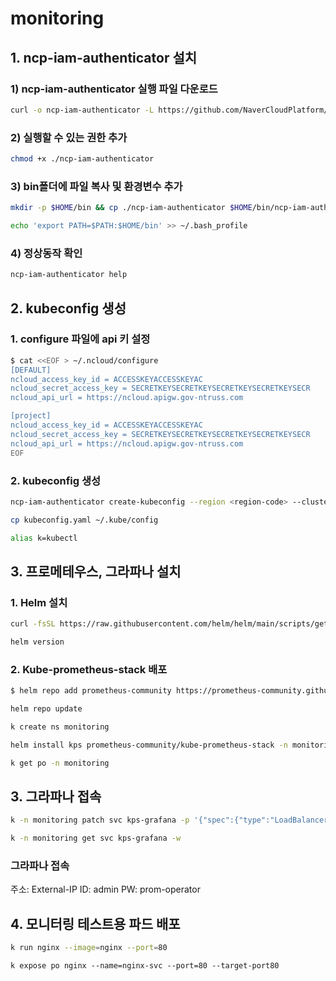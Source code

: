 # monitoring


## 1. ncp-iam-authenticator 설치
### 1) ncp-iam-authenticator 실행 파일 다운로드
```bash
curl -o ncp-iam-authenticator -L https://github.com/NaverCloudPlatform/ncp-iam-authenticator/releases/latest/download/ncp-iam-authenticator_linux_amd64
```

### 2) 실행할 수 있는 권한 추가
```bash
chmod +x ./ncp-iam-authenticator
```

### 3) bin폴더에 파일 복사 및 환경변수 추가
```bash
mkdir -p $HOME/bin && cp ./ncp-iam-authenticator $HOME/bin/ncp-iam-authenticator && export PATH=$PATH:$HOME/bin
```
```bash
echo 'export PATH=$PATH:$HOME/bin' >> ~/.bash_profile
```

### 4) 정상동작 확인
```bash
ncp-iam-authenticator help
```

## 2. kubeconfig 생성
### 1. configure 파일에 api 키 설정
```bash
$ cat <<EOF > ~/.ncloud/configure
[DEFAULT]
ncloud_access_key_id = ACCESSKEYACCESSKEYAC
ncloud_secret_access_key = SECRETKEYSECRETKEYSECRETKEYSECRETKEYSECR
ncloud_api_url = https://ncloud.apigw.gov-ntruss.com

[project]
ncloud_access_key_id = ACCESSKEYACCESSKEYAC
ncloud_secret_access_key = SECRETKEYSECRETKEYSECRETKEYSECRETKEYSECR
ncloud_api_url = https://ncloud.apigw.gov-ntruss.com
EOF
```

### 2. kubeconfig 생성
```bash
ncp-iam-authenticator create-kubeconfig --region <region-code> --clusterUuid <cluster-uuid> --output kubeconfig.yaml
```
```bash
cp kubeconfig.yaml ~/.kube/config
```
```bash
alias k=kubectl
```

## 3. 프로메테우스, 그라파나 설치

### 1. Helm 설치
```bash
curl -fsSL https://raw.githubusercontent.com/helm/helm/main/scripts/get-helm-3 | bash
```
```bash
helm version
```

### 2. Kube-prometheus-stack 배포

```bash
$ helm repo add prometheus-community https://prometheus-community.github.io/helm-charts
```
```bash
helm repo update
```
```bash
k create ns monitoring
```
```bash
helm install kps prometheus-community/kube-prometheus-stack -n monitoring
```
```bash
k get po -n monitoring
```

## 3. 그라파나 접속

```bash
k -n monitoring patch svc kps-grafana -p '{"spec":{"type":"LoadBalancer"}}'
```
```bash
k -n monitoring get svc kps-grafana -w
```

### 그라파나 접속

주소: External-IP
ID: admin
PW: prom-operator

## 4. 모니터링 테스트용 파드 배포

```bash
k run nginx --image=nginx --port=80
``` 
``` 
k expose po nginx --name=nginx-svc --port=80 --target-port80
```














